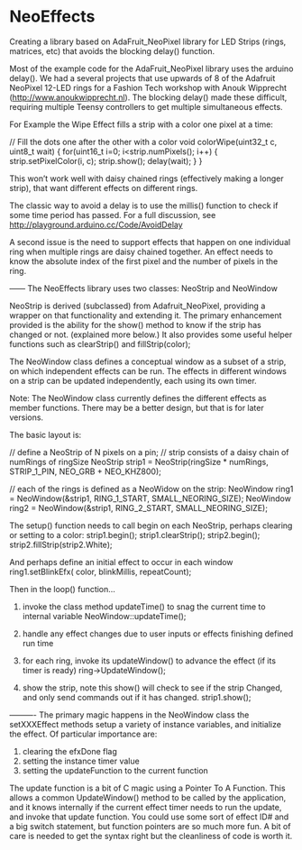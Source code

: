 # NeoEffects
Creating a library based on AdaFruit_NeoPixel library for LED Strips (rings, matrices, etc) that avoids the blocking delay() function.

Most of the example code for the AdaFruit_NeoPixel library uses the arduino delay().  We had a several projects that use upwards of 8 of the Adafruit NeoPixel 12-LED rings for a Fashion Tech workshop with Anouk Wipprecht (http://www.anoukwipprecht.nl). The blocking delay() made these difficult, requiring multiple Teensy controllers to get multiple simultaneous effects.

For Example the Wipe Effect fills a strip with a color one pixel at a time:

// Fill the dots one after the other with a color
void colorWipe(uint32_t c, uint8_t wait) {
  for(uint16_t i=0; i<strip.numPixels(); i++) {
      strip.setPixelColor(i, c);
      strip.show();
      delay(wait);
  }
}

This won’t work well with daisy chained rings (effectively making a longer strip), that want different effects on different rings.

The classic way to avoid a delay is to use the millis() function to check if some time period has passed.  For a full discussion, see http://playground.arduino.cc/Code/AvoidDelay

A second issue is the need to support effects that happen on one individual ring when multiple rings are daisy chained together.  An effect needs to know the absolute index of the first pixel and the number of pixels in the ring.

——
The NeoEffects library uses two classes: NeoStrip and NeoWindow

NeoStrip is derived (subclassed) from Adafruit_NeoPixel, providing a wrapper on that functionality and extending it.  The primary enhancement provided is the ability for the show() method to know if the strip has changed or not. (explained more below.) It also provides some useful helper functions such as clearStrip() and fillStrip(color);

The NeoWindow class defines a conceptual window as a subset of a strip, on which independent effects can be run. The effects in different windows on a strip can be updated independently, each using its own timer.

Note: The NeoWindow class currently defines the different effects as member functions. There may be a better design, but that is for later versions.

The basic layout is:

// define a NeoStrip of N pixels on a pin; 
//   strip consists of a daisy chain of numRings of ringSize
NeoStrip strip1 = NeoStrip(ringSize * numRings, STRIP_1_PIN, NEO_GRB + NEO_KHZ800);

// each of the rings is defined as a NeoWidow on the strip:
NeoWindow ring1 = NeoWindow(&strip1, RING_1_START, SMALL_NEORING_SIZE);
NeoWindow ring2 = NeoWindow(&strip1, RING_2_START, SMALL_NEORING_SIZE);

The setup() function needs to call begin on each NeoStrip, perhaps clearing or setting to a color:
   strip1.begin();
   strip1.clearStrip();
   strip2.begin();
   strip2.fillStrip(strip2.White);


And perhaps define an initial effect to occur in each window
   ring1.setBlinkEfx( color, blinkMillis, repeatCount);

Then in the loop() function…
1) invoke the class method updateTime() to snag the current time to internal variable
  NeoWindow::updateTime();

2) handle any effect changes due to user inputs or effects finishing defined run time
3) for each ring, invoke its updateWindow() to advance the effect (if its timer is ready) 
	ring->UpdateWindow();
4) show the strip, note this show() will check to see if the strip Changed, and only send commands out if it has changed.
	strip1.show();

———-
The primary magic happens in the NeoWindow class
the setXXXEffect methods setup a variety of instance variables, and initialize the effect.  Of particular importance are:
1) clearing the efxDone flag
2) setting the instance timer value
3) setting the updateFunction to the current function

The update function is a bit of C magic using a Pointer To A Function. This allows a common UpdateWindow() method to be called by the application, and it knows internally if the current effect timer needs to run the update, and invoke that update function.  You could use some sort of effect ID# and a big switch statement, but function pointers are so much more fun.  A bit of care is needed to get the syntax right but the cleanliness of code is worth it.



